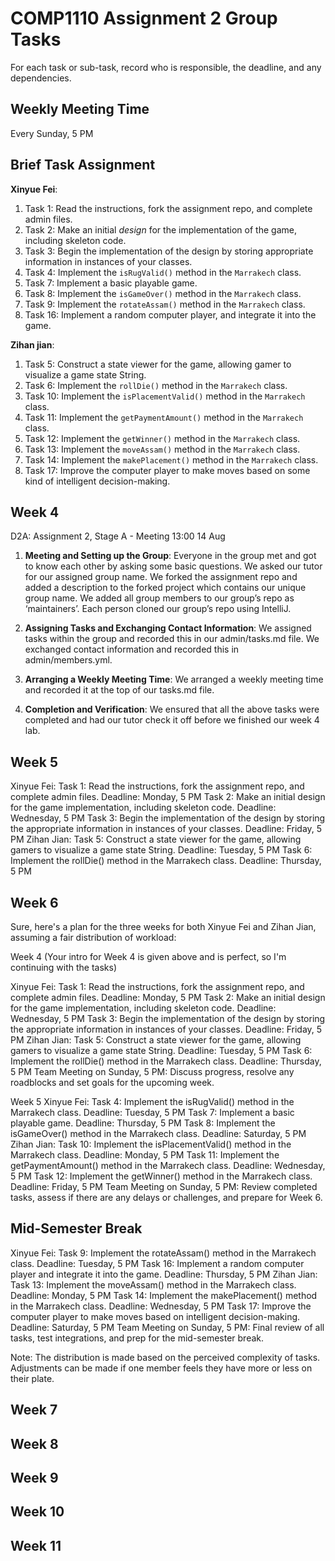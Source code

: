 # COMP1110 Assignment 2 Group Tasks
For each task or sub-task, record who is responsible, the deadline, and any dependencies.

## Weekly Meeting Time
Every Sunday, 5 PM
## Brief Task Assignment
**Xinyue Fei**:
1. Task 1: Read the instructions, fork the assignment repo, and complete admin files.
2. Task 2: Make an initial *design* for the implementation of the game, including skeleton code.
3. Task 3: Begin the implementation of the design by storing appropriate information in instances of your classes.
4. Task 4: Implement the `isRugValid()` method in the `Marrakech` class.
5. Task 7: Implement a basic playable game.
6. Task 8: Implement the `isGameOver()` method in the `Marrakech` class.
7. Task 9: Implement the `rotateAssam()` method in the `Marrakech` class.
8. Task 16: Implement a random computer player, and integrate it into the game.

**Zihan jian**:
1. Task 5: Construct a state viewer for the game, allowing gamer to visualize a game state String.
2. Task 6: Implement the `rollDie()` method in the `Marrakech` class.
3. Task 10: Implement the `isPlacementValid()` method in the `Marrakech` class.
4. Task 11: Implement the `getPaymentAmount()` method in the `Marrakech` class.
5. Task 12: Implement the `getWinner()` method in the `Marrakech` class.
6. Task 13: Implement the `moveAssam()` method in the `Marrakech` class.
7. Task 14: Implement the `makePlacement()` method in the `Marrakech` class.
8. Task 17: Improve the computer player to make moves based on some kind of intelligent decision-making.

## Week 4 
D2A: Assignment 2, Stage A - Meeting 13:00 14 Aug

1. **Meeting and Setting up the Group**: Everyone in the group met and got to know each other by asking some basic questions. We asked our tutor for our assigned group name. We forked the assignment repo and added a description to the forked project which contains our unique group name. We added all group members to our group’s repo as ‘maintainers’. Each person cloned our group’s repo using IntelliJ.

2. **Assigning Tasks and Exchanging Contact Information**: We assigned tasks within the group and recorded this in our admin/tasks.md file. We exchanged contact information and recorded this in admin/members.yml.

3. **Arranging a Weekly Meeting Time**: We arranged a weekly meeting time and recorded it at the top of our tasks.md file.

4. **Completion and Verification**: We ensured that all the above tasks were completed and had our tutor check it off before we finished our week 4 lab.

## Week 5

Xinyue Fei:
Task 1: Read the instructions, fork the assignment repo, and complete admin files. Deadline: Monday, 5 PM
Task 2: Make an initial design for the game implementation, including skeleton code. Deadline: Wednesday, 5 PM
Task 3: Begin the implementation of the design by storing the appropriate information in instances of your classes. Deadline: Friday, 5 PM
Zihan Jian:
Task 5: Construct a state viewer for the game, allowing gamers to visualize a game state String. Deadline: Tuesday, 5 PM
Task 6: Implement the rollDie() method in the Marrakech class. Deadline: Thursday, 5 PM

## Week 6


Sure, here's a plan for the three weeks for both Xinyue Fei and Zihan Jian, assuming a fair distribution of workload:

Week 4
(Your intro for Week 4 is given above and is perfect, so I'm continuing with the tasks)

Xinyue Fei:
Task 1: Read the instructions, fork the assignment repo, and complete admin files. Deadline: Monday, 5 PM
Task 2: Make an initial design for the game implementation, including skeleton code. Deadline: Wednesday, 5 PM
Task 3: Begin the implementation of the design by storing the appropriate information in instances of your classes. Deadline: Friday, 5 PM
Zihan Jian:
Task 5: Construct a state viewer for the game, allowing gamers to visualize a game state String. Deadline: Tuesday, 5 PM
Task 6: Implement the rollDie() method in the Marrakech class. Deadline: Thursday, 5 PM
Team Meeting on Sunday, 5 PM:
Discuss progress, resolve any roadblocks and set goals for the upcoming week.

Week 5
Xinyue Fei:
Task 4: Implement the isRugValid() method in the Marrakech class. Deadline: Tuesday, 5 PM
Task 7: Implement a basic playable game. Deadline: Thursday, 5 PM
Task 8: Implement the isGameOver() method in the Marrakech class. Deadline: Saturday, 5 PM
Zihan Jian:
Task 10: Implement the isPlacementValid() method in the Marrakech class. Deadline: Monday, 5 PM
Task 11: Implement the getPaymentAmount() method in the Marrakech class. Deadline: Wednesday, 5 PM
Task 12: Implement the getWinner() method in the Marrakech class. Deadline: Friday, 5 PM
Team Meeting on Sunday, 5 PM:
Review completed tasks, assess if there are any delays or challenges, and prepare for Week 6.

## Mid-Semester Break

Xinyue Fei:
Task 9: Implement the rotateAssam() method in the Marrakech class. Deadline: Tuesday, 5 PM
Task 16: Implement a random computer player and integrate it into the game. Deadline: Thursday, 5 PM
Zihan Jian:
Task 13: Implement the moveAssam() method in the Marrakech class. Deadline: Monday, 5 PM
Task 14: Implement the makePlacement() method in the Marrakech class. Deadline: Wednesday, 5 PM
Task 17: Improve the computer player to make moves based on intelligent decision-making. Deadline: Saturday, 5 PM
Team Meeting on Sunday, 5 PM:
Final review of all tasks, test integrations, and prep for the mid-semester break.

Note: The distribution is made based on the perceived complexity of tasks. Adjustments can be made if one member feels they have more or less on their plate.

## Week 7

## Week 8

## Week 9

## Week 10

## Week 11
